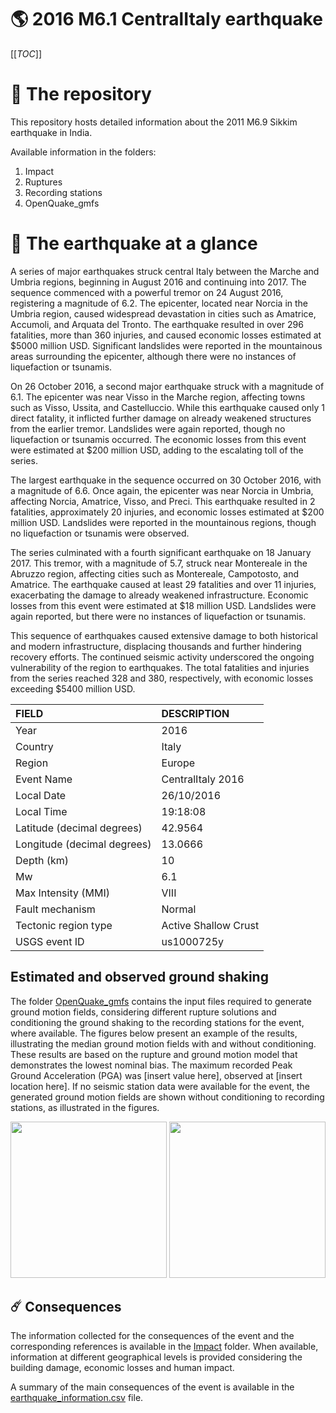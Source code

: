 # 🌎 2016 M6.1 CentralItaly earthquake
[[_TOC_]]

# 📂 The repository

This repository hosts detailed information about the 2011 M6.9 Sikkim earthquake in India.

Available information in the folders:

1. Impact
2. Ruptures
3. Recording stations
4. OpenQuake_gmfs


# 🚀 The earthquake at a glance 

A series of major earthquakes struck central Italy between the Marche and Umbria regions, beginning in August 2016 and continuing into 2017. The sequence commenced with a powerful tremor on 24 August 2016, registering a magnitude of 6.2. The epicenter, located near Norcia in the Umbria region, caused widespread devastation in cities such as Amatrice, Accumoli, and Arquata del Tronto. The earthquake resulted in over 296 fatalities, more than 360 injuries, and caused economic losses estimated at $5000 million USD. Significant landslides were reported in the mountainous areas surrounding the epicenter, although there were no instances of liquefaction or tsunamis.

On 26 October 2016, a second major earthquake struck with a magnitude of 6.1. The epicenter was near Visso in the Marche region, affecting towns such as Visso, Ussita, and Castelluccio. While this earthquake caused only 1 direct fatality, it inflicted further damage on already weakened structures from the earlier tremor. Landslides were again reported, though no liquefaction or tsunamis occurred. The economic losses from this event were estimated at $200 million USD, adding to the escalating toll of the series.

The largest earthquake in the sequence occurred on 30 October 2016, with a magnitude of 6.6. Once again, the epicenter was near Norcia in Umbria, affecting Norcia, Amatrice, Visso, and Preci. This earthquake resulted in 2 fatalities, approximately 20 injuries, and economic losses estimated at $200 million USD. Landslides were reported in the mountainous regions, though no liquefaction or tsunamis were observed.

The series culminated with a fourth significant earthquake on 18 January 2017. This tremor, with a magnitude of 5.7, struck near Montereale in the Abruzzo region, affecting cities such as Montereale, Campotosto, and Amatrice. The earthquake caused at least 29 fatalities and over 11 injuries, exacerbating the damage to already weakened infrastructure. Economic losses from this event were estimated at $18 million USD. Landslides were again reported, but there were no instances of liquefaction or tsunamis.

This sequence of earthquakes caused extensive damage to both historical and modern infrastructure, displacing thousands and further hindering recovery efforts. The continued seismic activity underscored the ongoing vulnerability of the region to earthquakes. The total fatalities and injuries from the series reached 328 and 380, respectively, with economic losses exceeding $5400 million USD.

| FIELD | DESCRIPTION |
|:------|:------------|
| Year | 2016 |
| Country | Italy |
| Region | Europe |
| Event Name | CentralItaly 2016 |
| Local Date | 26/10/2016 |
| Local Time | 19:18:08 |
| Latitude (decimal degrees) | 42.9564 |
| Longitude (decimal degrees) | 13.0666 |
| Depth (km) | 10 |
| Mw | 6.1 |
| Max Intensity (MMI) | VIII |
| Fault mechanism | Normal |
| Tectonic region type | Active Shallow Crust |
| USGS event ID | us1000725y |

## Estimated and observed ground shaking

The folder [OpenQuake_gmfs](./OpenQuake_gmfs/) contains the input files required to generate ground motion fields, considering different rupture solutions and conditioning the ground shaking to the recording stations for the event, where available. The figures below present an example of the results, illustrating the median ground motion fields with and without conditioning. These results are based on the rupture and ground motion model that demonstrates the lowest nominal bias. The maximum recorded Peak Ground Acceleration (PGA) was [insert value here], observed at [insert location here]. If no seismic station data were available for the event, the generated ground motion fields are shown without conditioning to recording stations, as illustrated in the figures.

<img src="./4.OpenQuake_gmfs/median_gmf_stations_none.png" height="250">
<img src="./4.OpenQuake_gmfs/median_gmf_stations_seismic.png" height="250">

## ☄️ Consequences

The information collected for the consequences of the event and the corresponding references is available in the [Impact](./Impact) folder. When available, information at different geographical levels is provided considering the building damage, economic losses and human impact.

A summary of the main consequences of the event is available in the [earthquake_information.csv](./earthquake_information.csv) file.